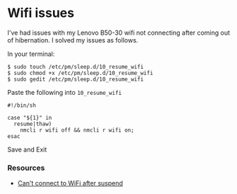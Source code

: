 # Wifi issues

I've had issues with my Lenovo B50-30 wifi not connecting after coming out of hibernation. I solved my issues as follows.

In your terminal:

```
$ sudo touch /etc/pm/sleep.d/10_resume_wifi
$ sudo chmod +x /etc/pm/sleep.d/10_resume_wifi
$ sudo gedit /etc/pm/sleep.d/10_resume_wifi
```

Paste the following into `10_resume_wifi`

```
#!/bin/sh

case "${1}" in
  resume|thaw)
    nmcli r wifi off && nmcli r wifi on;
esac
```

Save and Exit


### Resources

* [Can't connect to WiFi after suspend](http://askubuntu.com/questions/564556/cant-connect-to-wifi-after-suspend?lq=1)
